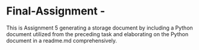 # Final-Assignment -
This is Assignment 5 generating a storage document by including a Python document utilized from the preceding task and elaborating on the Python document in a readme.md comprehensively.
